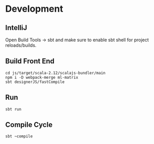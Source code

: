 

# Development

## IntelliJ

Open Build Tools -> sbt and make sure to enable sbt shell for project reloads/builds.

## Build Front End

```
cd js/target/scala-2.12/scalajs-bundler/main
npm i -D webpack-merge ml-matrix
sbt designerJS/fastCompile
```

## Run

```
sbt run
```

## Compile Cycle

```
sbt ~compile
```
    